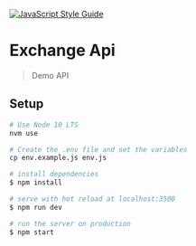 [![JavaScript Style Guide](https://img.shields.io/badge/code_style-standard-brightgreen.svg)](https://standardjs.com)

# Exchange Api

> Demo API

## Setup

``` bash
# Use Node 10 LTS
nvm use

# Create the .env file and set the variables
cp env.example.js env.js

# install dependencies
$ npm install

# serve with hot reload at localhost:3500
$ npm run dev

# run the server on production
$ npm start
